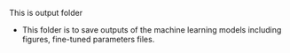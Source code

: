 This is output folder
* This folder is to save outputs of the machine learning models including figures, fine-tuned parameters files.